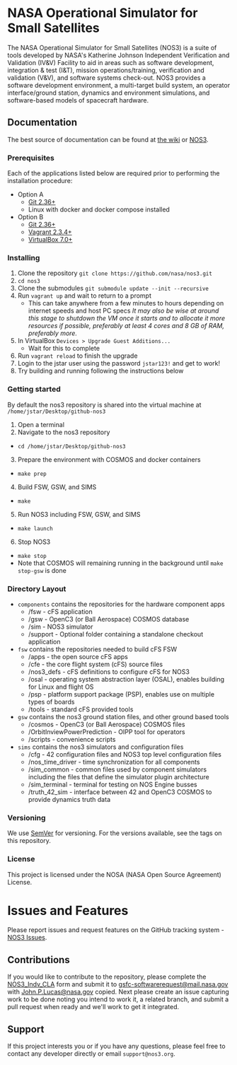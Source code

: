 # NASA Operational Simulator for Small Satellites
The NASA Operational Simulator for Small Satellites (NOS3) is a suite of tools developed by NASA's Katherine Johnson Independent Verification and Validation (IV&V) Facility to aid in areas such as software development, integration & test (I&T), mission operations/training, verification and validation (V&V), and software systems check-out. 
NOS3 provides a software development environment, a multi-target build system, an operator interface/ground station, dynamics and environment simulations, and software-based models of spacecraft hardware.

## Documentation
The best source of documentation can be found at [the wiki](https://github.com/nasa/nos3/wiki) or [NOS3](http://www.nos3.org).

### Prerequisites
Each of the applications listed below are required prior to performing the installation procedure:
* Option A
  * [Git 2.36+](https://git-scm.com/)
  * Linux with docker and docker compose installed
* Option B
  * [Git 2.36+](https://git-scm.com/)
  * [Vagrant 2.3.4+](https://www.vagrantup.com/)
  * [VirtualBox 7.0+](https://www.virtualbox.org/)

### Installing
1. Clone the repository `git clone https://github.com/nasa/nos3.git`
2. `cd nos3`
3. Clone the submodules `git submodule update --init --recursive`
4. Run `vagrant up` and wait to return to a prompt
    - This can take anywhere from a few minutes to hours depending on internet speeds and host PC specs
_It may also be wise at around this stage to shutdown the VM once it starts and to allocate it more resources if possible, preferably at least 4 cores and 8 GB of RAM, preferably more._
5. In VirtualBox `Devices > Upgrade Guest Additions...`
	- Wait for this to complete
6. Run `vagrant reload` to finish the upgrade
7. Login to the jstar user using the password `jstar123!` and get to work!
8. Try building and running following the instructions below

### Getting started
By default the nos3 repository is shared into the virtual machine at `/home/jstar/Desktop/github-nos3`
1. Open a terminal
2. Navigate to the nos3 repository
  - `cd /home/jstar/Desktop/github-nos3`
3. Prepare the environment with COSMOS and docker containers
  - `make prep`
4. Build FSW, GSW, and SIMS
  - `make`
5. Run NOS3 including FSW, GSW, and SIMS
  - `make launch`
6. Stop NOS3
  - `make stop`
  - Note that COSMOS will remaining running in the background until `make stop-gsw` is done

### Directory Layout
* `components` contains the repositories for the hardware component apps
	- /fsw - cFS application
	- /gsw - OpenC3 (or Ball Aerospace) COSMOS database
	- /sim - NOS3 simulator
	- /support - Optional folder containing a standalone checkout application
* `fsw` contains the repositories needed to build cFS FSW
	- /apps - the open source cFS apps
	- /cfe - the core flight system (cFS) source files
	- /nos3_defs - cFS definitions to configure cFS for NOS3
	- /osal - operating system abstraction layer (OSAL), enables building for Linux and flight OS
	- /psp - platform support package (PSP), enables use on multiple types of boards
	- /tools - standard cFS provided tools
* `gsw` contains the nos3 ground station files, and other ground based tools
	- /cosmos - OpenC3 (or Ball Aerospace) COSMOS files
	- /OrbitInviewPowerPrediction - OIPP tool for operators
	- /scripts - convenience scripts
* `sims` contains the nos3 simulators and configuration files
	- /cfg - 42 configuration files and NOS3 top level configuration files
	- /nos_time_driver - time synchronization for all components
	- /sim_common - common files used by component simulators including the files that define the simulator plugin architecture
	- /sim_terminal - terminal for testing on NOS Engine busses
	- /truth_42_sim - interface between 42 and OpenC3 COSMOS to provide dynamics truth data

### Versioning
We use [SemVer](http://semver.org/) for versioning. For the versions available, see the tags on this repository.

### License
This project is licensed under the NOSA (NASA Open Source Agreement) License. 

# Issues and Features
Please report issues and request features on the GitHub tracking system - [NOS3 Issues](https://www.github.com/nasa/nos3/issues).

## Contributions
If you would like to contribute to the repository, please complete the [NOS3_Indv_CLA](./doc/NOS3_Indv_CLA.pdf) form and submit it to gsfc-softwarerequest@mail.nasa.gov with John.P.Lucas@nasa.gov copied. Next please create an issue capturing work to be done noting you intend to work it, a related branch, and submit a pull request when ready and we'll work to get it integrated.

## Support
If this project interests you or if you have any questions, please feel free to contact any developer directly or email `support@nos3.org`.
